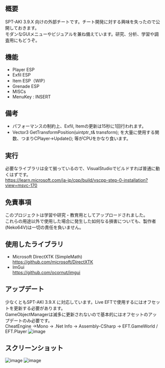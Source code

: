 ## 概要
SPT-AKI 3.9.X 向けの外部チートです。チート開発に対する興味を失ったので公開しておきます。  
モダンなGUIメニューやビジュアルを兼ね備えています。研究、分析、学習や調査用にもどうぞ。

## 機能
* Player ESP
* Exfil ESP
* Item ESP（WIP）
* Grenade ESP
* MISCs
* MenuKey : INSERT

## 備考
* パフォーマンスの制約上、Exfil, Itemの更新は15秒に1回行われます。
* Vector3 GetTransformPosition(uintptr_t& transform); を大量に使用する関数、つまりCPlayer->Update(); 等がCPUをかなり食います。

## 実行
必要なライブラリは全て揃っているので、VisualStudioでビルドすれば普通に動くはずです。  
https://learn.microsoft.com/ja-jp/cpp/build/vscpp-step-0-installation?view=msvc-170

## 免責事項
このプロジェクトは学習や研究・教育用としてアップロードされました。  
これらの用途以外で使用した場合に発生した如何なる損害についても、製作者(Neko64V)は一切の責任を負いません。  

## 使用したライブラリ
* Microsoft DirectXTK (SimpleMath)  
https://github.com/microsoft/DirectXTK  
* ImGui  
https://github.com/ocornut/imgui  

## アップデート
少なくともSPT-AKI 3.9.X に対応しています。Live EFTで使用するにはオフセットを更新する必要があります。  
GameObjectManagerは滅多に更新されないので基本的にはオフセットのアップデートのみ必要です。  
CheatEngine ->Mono -> .Net Info -> Assembly-CSharp -> EFT.GameWorld / EFT.Player
![image](https://github.com/user-attachments/assets/97fe9626-4269-443e-97a6-9cc145b6d698)

## スクリーンショット
![image](https://github.com/user-attachments/assets/0be7e79e-6d53-4963-9b5f-2a2ddf21d969)
![image](https://github.com/user-attachments/assets/849a1807-e477-4478-92be-08cb723c9b0c)
